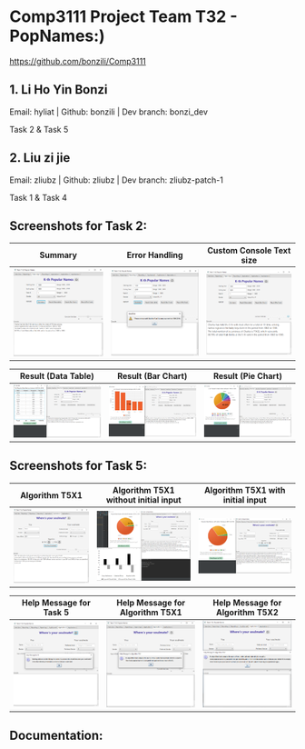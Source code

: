 # Comp3111 Project Team T32 - PopNames:)

https://github.com/bonzili/Comp3111

## 1. Li Ho Yin Bonzi
Email: hyliat | Github: bonzili | Dev branch: bonzi_dev

Task 2 & Task 5

## 2. Liu zi jie
Email: zliubz | Github: zliubz | Dev branch: zliubz-patch-1

Task 1 & Task 4

## Screenshots for Task 2:
Summary | Error Handling | Custom Console Text size |
:-------------------------:|:-------------------------:|:-------------------------:
![](./screenshots/T2_Summary.PNG) |  ![](./screenshots/T2_ErrorHandling.PNG) | ![](./screenshots/T2_LargerConsoleText.PNG)

Result (Data Table) | Result (Bar Chart) | Result (Pie Chart) |
:-------------------------:|:-------------------------:|:-------------------------:
![](./screenshots/T2_DataTable.png) |  ![](./screenshots/T2_BarChart.png) | ![](./screenshots/T2_PieChart.PNG)

## Screenshots for Task 5:
Algorithm T5X1 | Algorithm T5X1 without initial input| Algorithm T5X1 with initial input |
:-------------------------:|:-------------------------:|:-------------------------:
![](./screenshots/T5_X1.png) |  ![](./screenshots/T5_X2_Noinitial.png) | ![](./screenshots/T5_X2_Withinitial.png)

Help Message for Task 5 | Help Message for Algorithm T5X1 | Help Message for Algorithm T5X2 |
:-------------------------:|:-------------------------:|:-------------------------:
![](./screenshots/T5_HelpT5.png) |  ![](./screenshots/T5_HelpT5X1.png) | ![](./screenshots/T5_HelpT5X2.png)

## Documentation:
